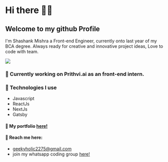 
# Hi there 👋🏼
## Welcome to my github Profile

I'm Shashank Mishra a Front-end Engineer, currently onto last year of my BCA degree.
Always ready for creative and innovative project ideas, Love to code with team.


![](https://res.cloudinary.com/doeyjlh9k/image/upload/v1609753549/web_dwfk2k.gif)

### 🔭 Currently working on Prithvi.ai as an front-end intern.

### 🌱 Technologies I use

- Javascript
- ReactJs
- NextJs
- Gatsby

#### 👤 My portfolio [here!](https://shashank-mishra.now.sh)
#### 💬 Reach me here: 
- geekyholic2275@gmail.com
- join my whatsapp coding group [here!](https://chat.whatsapp.com/BzKAvQuLx6RCWRSaDzTO5r)
